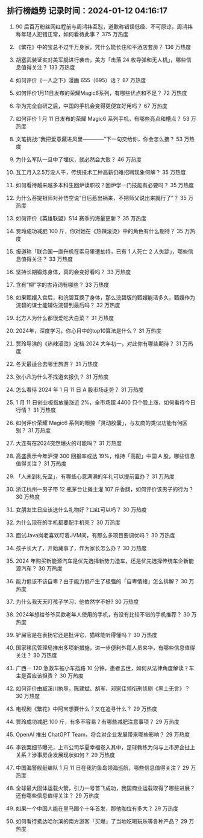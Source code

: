 
## 排行榜趋势 记录时间：2024-01-12 04:16:17
  
  1. 90 后百万粉丝网红程前与周鸿祎互怼，道歉称错误低级、不可原谅，周鸿祎称年轻人犯错正常，如何看待此事？ 375 万热度
    
  2. 《繁花》中的宝总不过千万身家，凭什么能长住和平酒店套房？ 136 万热度
    
  3. 胡塞武装证实对美军舰进行袭击，美方「击落 24 枚导弹和无人机」，哪些信息值得关注？ 133 万热度
    
  4. 如何评价《一人之下》漫画 655（695）话？ 87 万热度
    
  5. 如何评价1月11日发布的荣耀Magic6系列，有哪些优点和不足？ 72 万热度
    
  6. 华为完全自研之后，中国的手机会变得更便宜好用吗？ 67 万热度
    
  7. 如何评价 1 月 11 日发布的荣耀 Magic6 系列手机，有哪些亮点和槽点？ 53 万热度
    
  8. 文笔挑战:“我把爱意藏进风里————”下一句交给你，你会怎么接？ 53 万热度
    
  9. 为什么军队一旦中了埋伏，就必然会大败？ 46 万热度
    
  10. 瓦工月入2.5万没人干，传统技术工种高薪仍难招聘现象何解？ 35 万热度
    
  11. 如何看待越来越多本科生回炉读职校？回炉学一门技能有必要吗？ 35 万热度
    
  12. 为什么菩提祖师对孙悟空说“日后惹出祸来，不把师父说出来就行了”？ 35 万热度
    
  13. 如何评价《英雄联盟》S14 赛季的海量更新？ 35 万热度
    
  14. 贾玲成功减肥 100 斤，你对她在《热辣滚烫》中的角色有什么期待？ 35 万热度
    
  15. 报道称「联合国一直升机在索马里遭劫持，已有 1 人死亡 2 人失踪」，哪些信息值得关注？ 33 万热度
    
  16. 坚持长期锻炼身体，真的会变好看吗？ 33 万热度
    
  17. 含有“柳”字的古诗词有哪些？ 33 万热度
    
  18. 如果甄嬛入宫后，和浣碧互换了身体，那么浣碧版的甄嬛能活多久，甄嬛作为浣碧的谋士能辅佐浣碧到最后吗？ 32 万热度
    
  19. 北方人为什么都很爱吃大白菜？ 31 万热度
    
  20. 2024年，深度学习，你心目中的top10算法是什么？ 31 万热度
    
  21. 贾玲导演的《热辣滚烫》定档 2024 大年初一，对此你有哪些期待？ 31 万热度
    
  22. 冬天最适合去哪里旅游？ 31 万热度
    
  23. 张小凡为什么不找道玄报仇？ 31 万热度
    
  24. 怎么看待 2024 年 1 月 11 日 A 股市场走势？ 31 万热度
    
  25. 1 月 11 日创业板指放量涨近 2%，全市场超 4400 只个股上涨，如何看待今日行情？ 31 万热度
    
  26. 如何评价荣耀 Magic6 系列的眼控「灵动胶囊」，与友商的类似功能有何区别？ 31 万热度
    
  27. 大连有在2024突然爆火的可能吗？ 31 万热度
    
  28. 高盛表示今年沪深 300 回报率或达 19%，维持「高配」中国 A 股，哪些信息值得关注？ 31 万热度
    
  29. 「人未到礼先至」，有哪些心意满满的年礼可以提前置办？ 31 万热度
    
  30. 浙江杭州一男子带 12 瓶茅台让摊主灌 107 斤香肠，如何评价该男子的行为？ 30 万热度
    
  31. 女朋友生日应该送什么礼物好？口红可以吗？ 30 万热度
    
  32. 为什么现在的手机都要配手机壳？ 30 万热度
    
  33. 面试Java岗老喜欢盯着JVM问，有那么多项目要调优吗？ 30 万热度
    
  34. 孩子长大了，开始藏事了，作为家长怎么办？ 30 万热度
    
  35. 2024 年购买新能源汽车是优先选择新势力造车，还是优先选择传统车企新能源汽车？ 30 万热度
    
  36. 能力低该不该自卑？由于能力低产生了极强的「自卑情绪」怎么排解？ 30 万热度
    
  37. 为什么我天天盯孩子学习，他依然学不好? 30 万热度
    
  38. 2024年想给爷爷买款老年人使用的手机，有没有比较不错的手机推荐？ 30 万热度
    
  39. 铲屎官是在表扬它还是批评它，猫咪能听得懂吗？ 30 万热度
    
  40. 国家移民管理局推出多项新措施，进一步便利外籍人员来华，有哪些信息值得关注？ 30 万热度
    
  41. 广西一 120 急救车被小车挡路 10 分钟，患者去世，如何从法律角度解读？车主是否应该担责？ 30 万热度
    
  42. 如何评价由臧溪川执导，陈建斌、胡军、邓家佳领衔刑侦剧《黑土无言》？ 30 万热度
    
  43. 电视剧《繁花》中阿宝想要什么？又在追寻什么？ 29 万热度
    
  44. 贾玲成功减肥 100 斤，有多不容易？有哪些减肥注意事项？ 29 万热度
    
  45. OpenAI 推出 ChatGPT Team，将会对企业发展带来哪些影响？ 29 万热度
    
  46. 李铁案细节曝光，上市公司华夏幸福卷入其中，足球教练为何与上市房企扯上关系？涉事房企发展现状如何？ 29 万热度
    
  47. 中国海警舰艇编队 1 月 11 日在我钓鱼岛领海巡航，哪些信息值得关注？ 29 万热度
    
  48. 全球最大固体运载火箭，引力一号首飞成功，我国商业运载取得了哪些进展？还有哪些信息值得关注？ 29 万热度
    
  49. 如果一个中国人能在皇马踢个十年首发，那他咖位有多大？ 29 万热度
    
  50. 如何看待抵达哈尔滨的南方游客「买爆」了当地吃喝玩乐等各种产品？ 29 万热度
    